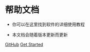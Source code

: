 


# 帮助文档

- 你可以在这里找到软件的详细使用教程

- 本文档会随着版本更新而更新

[GitHub](https://github.com/Tripoccca/ecs_docs)
[Get Started](/ecs/quickstart.md)
